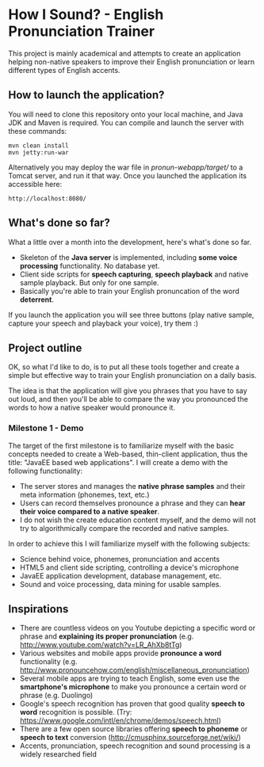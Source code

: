 How I Sound? - English Pronunciation Trainer
============================================

This project is mainly academical and attempts to create an application helping non-native speakers to improve their English pronunciation or learn different types of English accents. 

How to launch the application?
-----------------------------

You will need to clone this repository onto your local machine, and Java JDK and Maven is required. You can compile and launch the server with these commands:

    mvn clean install
    mvn jetty:run-war
    
Alternatively you may deploy the war file in *pronun-webapp/target/* to a Tomcat server, and run it that way. Once you launched the application its accessible here:

    http://localhost:8080/

What's done so far?
-------------------

What a little over a month into the development, here's what's done so far. 

 - Skeleton of the **Java server** is implemented, including **some voice processing** functionality. No database yet.
 - Client side scripts for **speech capturing**, **speech playback** and native sample playback. But only for one sample. 
 - Basically you're able to train your English pronuncation of the word **deterrent**.

If you launch the application you will see three buttons (play native sample, capture your speech and playback your voice), try them :)

Project outline
---------------

OK, so what I'd like to do, is to put all these tools together and create a simple but effective way to train your English pronunciation on a daily basis. 

The idea is that the application will give you phrases that you have to say out loud, and then you'll be able to compare the way you pronounced the words to how a native speaker would pronounce it. 

### Milestone 1 - Demo ###

The target of the first milestone is to familiarize myself with the basic concepts needed to create a Web-based, thin-client application, thus the title: "JavaEE based web applications".  I will create a demo with the following functionality:
 * The server stores and manages the **native phrase samples** and their meta information (phonemes, text, etc.)
 * Users can record themselves pronounce a phrase and they can **hear their voice compared to a native speaker**.
 * I do not wish the create education content myself, and the demo will not try to algorithmically compare the recorded and native samples.
 
In order to achieve this I will familiarize myself with the following subjects:
 * Science behind voice, phonemes, pronunciation and accents
 * HTML5 and client side scripting, controlling a device's microphone
 * JavaEE application development, database management, etc.
 * Sound and voice processing, data mining for usable samples.


Inspirations
------------

 * There are countless videos on you Youtube depicting a specific word or phrase and **explaining its proper pronunciation** (e.g. http://www.youtube.com/watch?v=LR_AhXb8tTg)
 * Various websites and mobile apps provide **pronounce a word** functionality (e.g. http://www.pronouncehow.com/english/miscellaneous_pronunciation)
 * Several mobile apps are trying to teach English, some even use the **smartphone's microphone** to make you pronounce a certain word or phrase (e.g. Duolingo)
 * Google's speech recognition has proven that good quality **speech to word** recognition is possible. (Try: https://www.google.com/intl/en/chrome/demos/speech.html)
 * There are a few open source libraries offering **speech to phoneme** or **speech to text** conversion (http://cmusphinx.sourceforge.net/wiki/)
 * Accents, pronunciation, speech recognition and sound processing is a widely researched field
 








 


